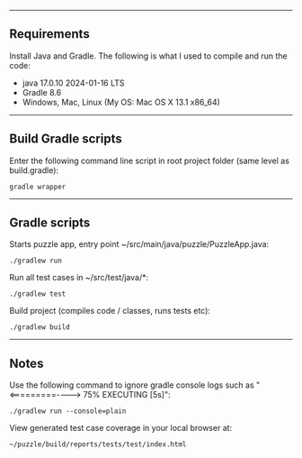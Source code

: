 ------------
Requirements
------------
Install Java and Gradle. The following is what I used to compile and run the code:

- java 17.0.10 2024-01-16 LTS
- Gradle 8.6
- Windows, Mac, Linux (My OS: Mac OS X 13.1 x86_64)

--------------------
Build Gradle scripts
--------------------
Enter the following command line script in root project folder (same level as build.gradle):
```
gradle wrapper
```

--------------
Gradle scripts
--------------
Starts puzzle app, entry point ~/src/main/java/puzzle/PuzzleApp.java:
```
./gradlew run
```

Run all test cases in ~/src/test/java/*:
```
./gradlew test
```

Build project (compiles code / classes, runs tests etc):
```
./gradlew build
```

-----
Notes
-----
Use the following command to ignore gradle console logs such as "<=========----> 75% EXECUTING [5s]":
```
./gradlew run --console=plain
```

View generated test case coverage in your local browser at:
```
~/puzzle/build/reports/tests/test/index.html
```
